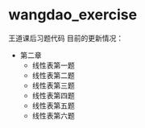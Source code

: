 # wangdao_exercise
王道课后习题代码
目前的更新情况：
* 第二章
	* 线性表第一题
	* 线性表第二题
	* 线性表第三题
	* 线性表第四题
	* 线性表第五题
	* 线性表第六题
